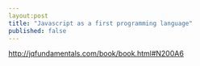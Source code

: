 ```yaml
---
layout:post
title: "Javascript as a first programming language"
published: false
---
```


http://jqfundamentals.com/book/book.html#N200A6